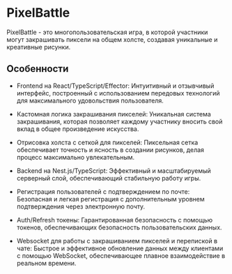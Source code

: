 # PixelBattle

PixelBattle - это многопользовательская игра, в которой участники могут закрашивать пиксели на общем холсте, создавая уникальные и креативные рисунки.

## Особенности
- Frontend на React/TypeScript/Effector: Интуитивный и отзывчивый интерфейс, построенный с использованием передовых технологий для максимального удовольствия пользователя.

- Кастомная логика закрашивания пикселей: Уникальная система закрашивания, которая позволяет каждому участнику вносить свой вклад в общее произведение искусства.

- Отрисовка холста с сеткой для пикселей: Пиксельная сетка обеспечивает точность и ясность в создании рисунков, делая процесс максимально увлекательным.

- Backend на Nest.js/TypeScript: Эффективный и масштабируемый серверный слой, обеспечивающий стабильную работу игры.

- Регистрация пользователей с подтверждением по почте: Безопасная и легкая регистрация с дополнительным уровнем подтверждения через электронную почту.

- Auth/Refresh токены: Гарантированная безопасность с помощью токенов, обеспечивающих безопасность пользовательских данных.

- Websocket для работы с закрашиванием пикселей и перепиской в чате: Быстрое и эффективное обновление данных между клиентами с помощью WebSocket, обеспечивающее плавное взаимодействие в реальном времени.